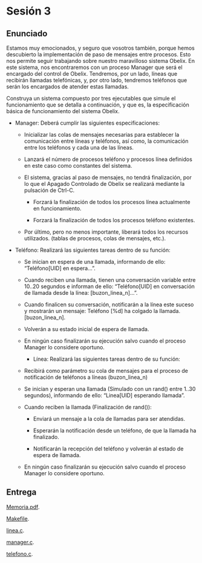 # Sesión 3

## Enunciado

Estamos muy emocionados, y seguro que vosotros también, porque hemos descubierto la implementación de paso de mensajes entre procesos. Esto nos permite seguir trabajando sobre nuestro maravilloso sistema Obelix. En este sistema, nos encontraremos con un proceso Manager que será el encargado del control de Obelix. Tendremos, por un lado, líneas que recibirán llamadas telefónicas, y, por otro lado, tendremos teléfonos que serán los encargados de atender estas llamadas.

Construya un sistema compuesto por tres ejecutables que simule el funcionamiento que se detalla a continuación, y que es, la especificación básica de funcionamiento del sistema Obelix.

- Manager: Deberá cumplir las siguientes especificaciones:
    
    - Inicializar las colas de mensajes necesarias para establecer la comunicación entre líneas y teléfonos, así como, la comunicación entre los teléfonos y cada una de las líneas.
    
    - Lanzará el número de procesos teléfono y procesos línea definidos en este caso como constantes del sistema.
    
    - El sistema, gracias al paso de mensajes, no tendrá finalización, por lo que el Apagado Controlado de Obelix se realizará mediante la pulsación de Ctrl-C.
    
      - Forzará la finalización de todos los procesos línea actualmente en funcionamiento.
    
      - Forzará la finalización de todos los procesos teléfono existentes.
    
    - Por último, pero no menos importante, liberará todos los recursos utilizados. (tablas de procesos, colas de mensajes, etc.).

- Teléfono: Realizará las siguientes tareas dentro de su función:
    
    - Se inician en espera de una llamada, informando de ello: “Teléfono[UID] en espera…”.
    
    - Cuando reciben una llamada, tienen una conversación variable entre 10..20 segundos e informan de ello: “Teléfono[UID] en conversación de llamada desde la línea: [buzon_linea_n]…”.
    
    - Cuando finalicen su conversación, notificarán a la línea este suceso y mostrarán un mensaje: Teléfono [%d] ha colgado la llamada. [buzon_linea_n].
    
    - Volverán a su estado inicial de espera de llamada.
    
    - En ningún caso finalizarán su ejecución salvo cuando el proceso Manager lo considere oportuno.
    
      - Línea: Realizará las siguientes tareas dentro de su función:
    
    - Recibirá como parámetro su cola de mensajes para el proceso de notificación de teléfonos a líneas (buzon_linea_n)
    
    - Se inician y esperan una llamada (Simulado con un rand() entre 1..30 segundos), informando de ello: “Linea[UID] esperando llamada”.
    
    - Cuando reciben la llamada (Finalización de rand()):
      
      - Enviará un mensaje a la cola de llamadas para ser atendidas.
      
      - Esperarán la notificación desde un teléfono, de que la llamada ha finalizado.
      
      - Notificarán la recepción del teléfono y volverán al estado de espera de llamada.
    
    - En ningún caso finalizarán su ejecución salvo cuando el proceso Manager lo considere oportuno.

## Entrega

[Memoria.pdf](doc/Memoria.pdf).

[Makefile](Makefile).

[linea.c](src/linea.c).

[manager.c](src/manager.c).

[telefono.c](src/telefono.c).
